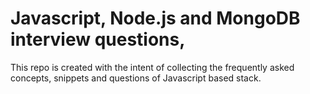 # Javascript, Node.js and MongoDB interview questions,

This repo is created with the intent of collecting the frequently asked concepts, snippets and questions of Javascript based stack.
